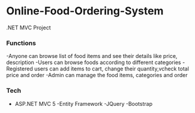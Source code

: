 # Online-Food-Ordering-System
.NET MVC Project

### Functions
-Anyone can browse list of food items and see their details like price, description
-Users can browse foods according to different categories
-Registered users can add items to cart, change their quantity,vcheck total price and order
-Admin can manage the food items, categories and order

### Tech
- ASP.NET MVC 5
-Entity Framework
-JQuery
-Bootstrap
